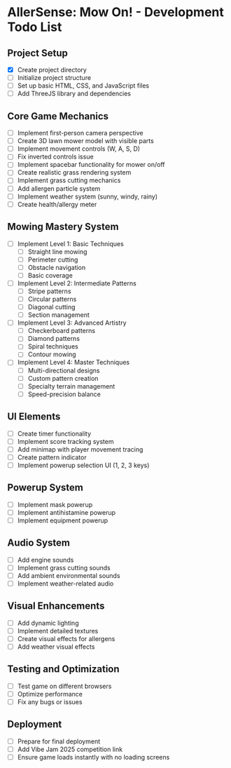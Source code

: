 # AllerSense: Mow On! - Development Todo List

## Project Setup
- [x] Create project directory
- [ ] Initialize project structure
- [ ] Set up basic HTML, CSS, and JavaScript files
- [ ] Add ThreeJS library and dependencies

## Core Game Mechanics
- [ ] Implement first-person camera perspective
- [ ] Create 3D lawn mower model with visible parts
- [ ] Implement movement controls (W, A, S, D)
- [ ] Fix inverted controls issue
- [ ] Implement spacebar functionality for mower on/off
- [ ] Create realistic grass rendering system
- [ ] Implement grass cutting mechanics
- [ ] Add allergen particle system
- [ ] Implement weather system (sunny, windy, rainy)
- [ ] Create health/allergy meter

## Mowing Mastery System
- [ ] Implement Level 1: Basic Techniques
  - [ ] Straight line mowing
  - [ ] Perimeter cutting
  - [ ] Obstacle navigation
  - [ ] Basic coverage
- [ ] Implement Level 2: Intermediate Patterns
  - [ ] Stripe patterns
  - [ ] Circular patterns
  - [ ] Diagonal cutting
  - [ ] Section management
- [ ] Implement Level 3: Advanced Artistry
  - [ ] Checkerboard patterns
  - [ ] Diamond patterns
  - [ ] Spiral techniques
  - [ ] Contour mowing
- [ ] Implement Level 4: Master Techniques
  - [ ] Multi-directional designs
  - [ ] Custom pattern creation
  - [ ] Specialty terrain management
  - [ ] Speed-precision balance

## UI Elements
- [ ] Create timer functionality
- [ ] Implement score tracking system
- [ ] Add minimap with player movement tracing
- [ ] Create pattern indicator
- [ ] Implement powerup selection UI (1, 2, 3 keys)

## Powerup System
- [ ] Implement mask powerup
- [ ] Implement antihistamine powerup
- [ ] Implement equipment powerup

## Audio System
- [ ] Add engine sounds
- [ ] Implement grass cutting sounds
- [ ] Add ambient environmental sounds
- [ ] Implement weather-related audio

## Visual Enhancements
- [ ] Add dynamic lighting
- [ ] Implement detailed textures
- [ ] Create visual effects for allergens
- [ ] Add weather visual effects

## Testing and Optimization
- [ ] Test game on different browsers
- [ ] Optimize performance
- [ ] Fix any bugs or issues

## Deployment
- [ ] Prepare for final deployment
- [ ] Add Vibe Jam 2025 competition link
- [ ] Ensure game loads instantly with no loading screens
